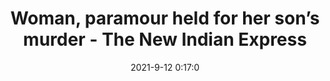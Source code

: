 ---
"title": "Woman, paramour held for her son’s murder - The New Indian Express"
"date": "2021-9-12 0:17:0"
"feed_name": "GOOGLENEWS"
"feed_website": "https://news.google.com/search?q=drilling%2Bincident&hl=en-US&gl=US&ceid=US:en"
"feed_rss": "https://news.google.com/rss/search?q=drilling%2Bincident&hl=en-US&gl=US&ceid=US:en"
"link": "https://www.newindianexpress.com/cities/bengaluru/2021/sep/12/woman-paramour-held-for-her-sons-murder-2357507.html"
"file": "_posts/93cca75df034007d3c7d195c10c6f26291bd1a7d.md"
"accident": "0"
"drilling": "0"
---